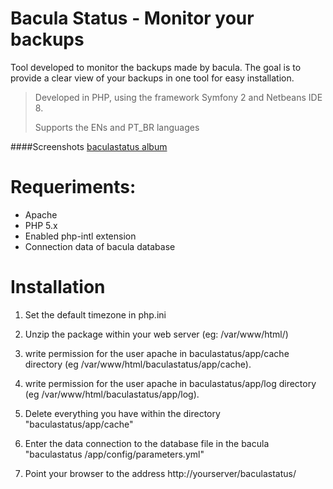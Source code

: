 Bacula Status - Monitor your backups
============


Tool developed to monitor the backups made by bacula. The goal is to provide a clear view of your backups in one tool for easy installation.

> Developed in PHP, using the framework Symfony 2 and Netbeans IDE 8.
>
> Supports the ENs and PT_BR languages


####Screenshots
[baculastatus album](https://plus.google.com/photos/109969415199973437597/albums/6008162396758304289)


Requeriments:
============
- Apache
- PHP 5.x
- Enabled php-intl extension
- Connection data of bacula database


Installation 
============
1) Set the default timezone in php.ini 

2) Unzip the package within your web server (eg: /var/www/html/) 

3) write permission for the user apache in baculastatus/app/cache 
   directory (eg /var/www/html/baculastatus/app/cache). 

4) write permission for the user apache in baculastatus/app/log directory 
   (eg /var/www/html/baculastatus/app/log). 

5) Delete everything you have within the directory "baculastatus/app/cache"

6) Enter the data connection to the database file in the bacula 
   "baculastatus /app/config/parameters.yml" 

7) Point your browser to the address http://yourserver/baculastatus/